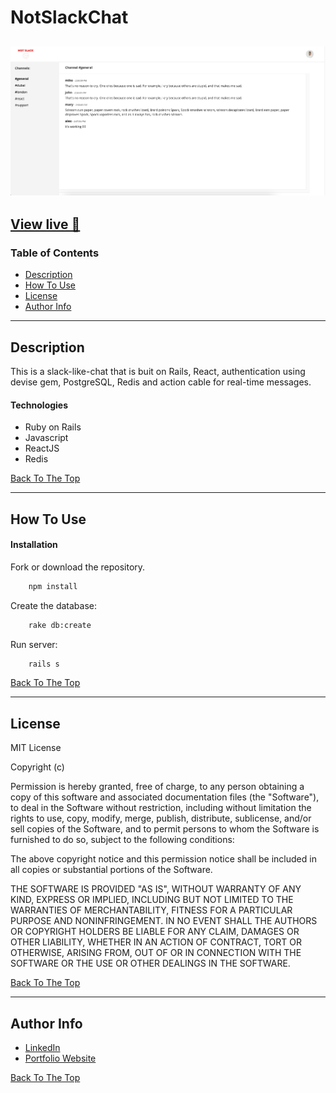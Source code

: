 # NotSlackChat

![Project Image](https://github.com/alex4tm/portfolio-v1/blob/master/src/images/notslackchat.jpg)
---
<a href="https://rails--chat-redux.herokuapp.com/">View live 🚀</a>
---

### Table of Contents

- [Description](#description)
- [How To Use](#how-to-use)
- [License](#license)
- [Author Info](#author-info)

---

## Description

This is a slack-like-chat that is buit on Rails, React, authentication using devise gem, PostgreSQL, Redis and action cable for real-time messages.

#### Technologies

- Ruby on Rails
- Javascript
- ReactJS
- Redis


[Back To The Top](#notslackchat)

---

## How To Use

#### Installation

Fork or download the repository.

```html
    npm install
```

Create the database:
```html
    rake db:create
```

Run server:
```html
    rails s
```

[Back To The Top](#notslackchat)

---


## License

MIT License

Copyright (c)

Permission is hereby granted, free of charge, to any person obtaining a copy
of this software and associated documentation files (the "Software"), to deal
in the Software without restriction, including without limitation the rights
to use, copy, modify, merge, publish, distribute, sublicense, and/or sell
copies of the Software, and to permit persons to whom the Software is
furnished to do so, subject to the following conditions:

The above copyright notice and this permission notice shall be included in all
copies or substantial portions of the Software.

THE SOFTWARE IS PROVIDED "AS IS", WITHOUT WARRANTY OF ANY KIND, EXPRESS OR
IMPLIED, INCLUDING BUT NOT LIMITED TO THE WARRANTIES OF MERCHANTABILITY,
FITNESS FOR A PARTICULAR PURPOSE AND NONINFRINGEMENT. IN NO EVENT SHALL THE
AUTHORS OR COPYRIGHT HOLDERS BE LIABLE FOR ANY CLAIM, DAMAGES OR OTHER
LIABILITY, WHETHER IN AN ACTION OF CONTRACT, TORT OR OTHERWISE, ARISING FROM,
OUT OF OR IN CONNECTION WITH THE SOFTWARE OR THE USE OR OTHER DEALINGS IN THE
SOFTWARE.

[Back To The Top](#notslackchat)

---

## Author Info

- [LinkedIn](https://www.linkedin.com/in/iliesi-alexandru/)
- [Portfolio Website](https://iliesialexandru.com)

[Back To The Top](#notslackchat)
